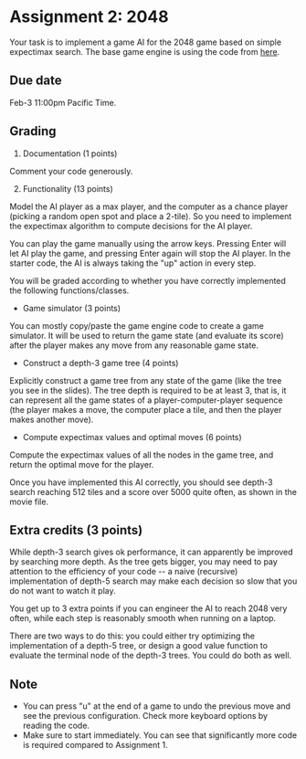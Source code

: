 Assignment 2: 2048
=========

Your task is to implement a game AI for the 2048 game based on simple expectimax search. The base game engine is using the code from [here](https://gist.github.com/lewisjdeane/752eeba4635b479f8bb2). 

Due date
-----
Feb-3 11:00pm Pacific Time. 

Grading
-----

1. Documentation (1 points)

Comment your code generously. 

2. Functionality (13 points)

Model the AI player as a max player, and the computer as a chance player (picking a random open spot and place a 2-tile). So you need to implement the expectimax algorithm to compute decisions for the AI player. 

You can play the game manually using the arrow keys. Pressing Enter will let AI play the game, and pressing Enter again will stop the AI player. In the starter code, the AI is always taking the "up" action in every step. 

You will be graded according to whether you have correctly implemented the following functions/classes. 

- Game simulator (3 points)

You can mostly copy/paste the game engine code to create a game simulator. It will be used to return the game state (and evaluate its score) after the player makes any move from any reasonable game state. 

- Construct a depth-3 game tree (4 points)

Explicitly construct a game tree from any state of the game (like the tree you see in the slides). The tree depth is required to be at least 3, that is, it can represent all the game states of a player-computer-player sequence (the player makes a move, the computer place a tile, and then the player makes another move). 

- Compute expectimax values and optimal moves (6 points)

Compute the expectimax values of all the nodes in the game tree, and return the optimal move for the player. 

Once you have implemented this AI correctly, you should see depth-3 search reaching 512 tiles and a score over 5000 quite often, as shown in the movie file. 

Extra credits (3 points)
------
While depth-3 search gives ok performance, it can apparently be improved by searching more depth. As the tree gets bigger, you may need to pay attention to the efficiency of your code -- a naive (recursive) implementation of depth-5 search may make each decision so slow that you do not want to watch it play. 

You get up to 3 extra points if you can engineer the AI to reach 2048 very often, while each step is reasonably smooth when running on a laptop. 

There are two ways to do this: you could either try optimizing the implementation of a depth-5 tree, or design a good value function to evaluate the terminal node of the depth-3 trees. You could do both as well. 

Note
------
- You can press "u" at the end of a game to undo the previous move and see the previous configuration. Check more keyboard options by reading the code. 
- Make sure to start immediately. You can see that significantly more code is required compared to Assignment 1.
